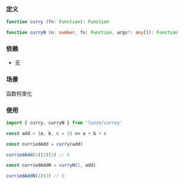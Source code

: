 ### 定义

```typescript
function curry (fn: Function): Function

function curryN (n: number, fn: Function, args?: any[]): Function
```

### 依赖

 - 无

### 场景

函数柯里化

### 使用

```typescript
import { curry, curryN } from 'lunze/currey'

const add = (a, b, c = 3) => a + b + c

const curriedAdd = curry(add)

curriedAdd(1)(2)(3) // 6

const curriedAddN = curryN(2, add)

curriedAddN(1)(2) // 6
```
